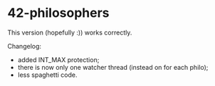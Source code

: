 # 42-philosophers
This version (hopefully :)) works correctly.

Changelog:
- added INT_MAX protection;
- there is now only one watcher thread (instead on for each philo);
- less spaghetti code.